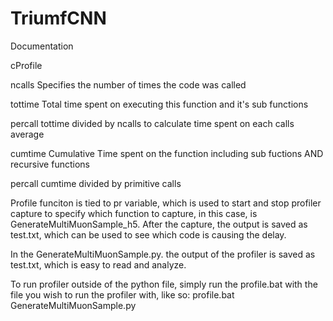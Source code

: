 # TriumfCNN
Documentation

cProfile

ncalls
    Specifies the number of times the code was called

tottime
    Total time spent on executing this function and it's sub functions

percall
    tottime divided by ncalls to calculate time spent on each calls average

cumtime
    Cumulative Time spent on the function including sub fuctions AND recursive functions

percall
    cumtime divided by primitive calls

Profile funciton is tied to pr variable, which is used to start and stop profiler capture to specify which function to capture, in this case, is GenerateMultiMuonSample_h5. After the capture, the output is saved as test.txt, which can be used to see which code is causing the delay.

In the GenerateMultiMuonSample.py. the output of the profiler is saved as test.txt, which is easy to read and analyze.

To run profiler outside of the python file, simply run the profile.bat with the file you wish to run the profiler with, like so:
profile.bat GenerateMultiMuonSample.py

